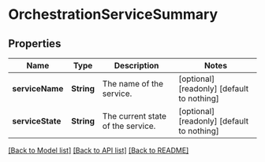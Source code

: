 # OrchestrationServiceSummary


## Properties
Name | Type | Description | Notes
------------ | ------------- | ------------- | -------------
**serviceName** | **String** | The name of the service. | [optional] [readonly] [default to nothing]
**serviceState** | **String** | The current state of the service. | [optional] [readonly] [default to nothing]


[[Back to Model list]](../README.md#models) [[Back to API list]](../README.md#api-endpoints) [[Back to README]](../README.md)



